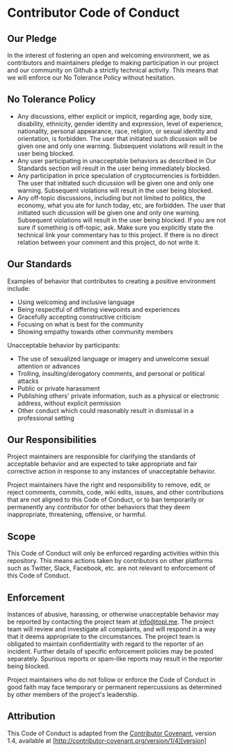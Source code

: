 # Contributor Code of Conduct

## Our Pledge

In the interest of fostering an open and welcoming environment, we as contributors and maintainers pledge to making participation in our project and our community on Github a strictly technical activity. This means that we will enforce our No Tolerance Policy without hesitation.

## No Tolerance Policy
* Any discussions, either explicit or implicit, regarding age, body size, disability, ethnicity, gender identity and expression, level of experience, nationality, personal appearance, race, religion, or sexual identity and orientation, is forbidden. The user that initiated such dicussion will be given one and only one warning. Subsequent violations will result in the user being blocked.
* Any user participating in unacceptable behaviors as described in Our Standards section will result in the user being immediately blocked.
* Any participation in price speculation of cryptocurrencies is forbidden. The user that initiated such dicussion will be given one and only one warning. Subsequent violations will result in the user being blocked.
* Any off-topic discussions, including but not limited to politics, the economy, what you ate for lunch today, etc, are forbidden. The user that initiated such dicussion will be given one and only one warning. Subsequent violations will result in the user being blocked. If you are not sure if something is off-topic, ask. Make sure you explicitly state the technical link your commentary has to this project. If there is no direct relation between your comment and this project, do not write it.


## Our Standards

Examples of behavior that contributes to creating a positive environment include:

* Using welcoming and inclusive language
* Being respectful of differing viewpoints and experiences
* Gracefully accepting constructive criticism
* Focusing on what is best for the community
* Showing empathy towards other community members

Unacceptable behavior by participants:

* The use of sexualized language or imagery and unwelcome sexual attention or advances
* Trolling, insulting/derogatory comments, and personal or political attacks
* Public or private harassment
* Publishing others' private information, such as a physical or electronic address, without explicit permission
* Other conduct which could reasonably result in dismissal in a professional setting

## Our Responsibilities

Project maintainers are responsible for clarifying the standards of acceptable behavior and are expected to take appropriate and fair corrective action in response to any instances of unacceptable behavior.

Project maintainers have the right and responsibility to remove, edit, or reject comments, commits, code, wiki edits, issues, and other contributions that are not aligned to this Code of Conduct, or to ban temporarily or permanently any contributor for other behaviors that they deem inappropriate, threatening, offensive, or harmful.

## Scope

This Code of Conduct will only be enforced regarding activities within this repository. This means actions taken by contributors on other platforms such as Twitter, Slack, Facebook, etc. are not relevant to enforcement of this Code of Conduct.

## Enforcement

Instances of abusive, harassing, or otherwise unacceptable behavior may be reported by contacting the project team at info@topl.me. The project team will review and investigate all complaints, and will respond in a way that it deems appropriate to the circumstances. The project team is obligated to maintain confidentiality with regard to the reporter of an incident. Further details of specific enforcement policies may be posted separately. Spurious reports or spam-like reports may result in the reporter being blocked.

Project maintainers who do not follow or enforce the Code of Conduct in good faith may face temporary or permanent repercussions as determined by other members of the project's leadership.

## Attribution

This Code of Conduct is adapted from the [Contributor Covenant][homepage], version 1.4, available at [http://contributor-covenant.org/version/1/4][version]

[homepage]: http://contributor-covenant.org
[version]: http://contributor-covenant.org/version/1/4/
